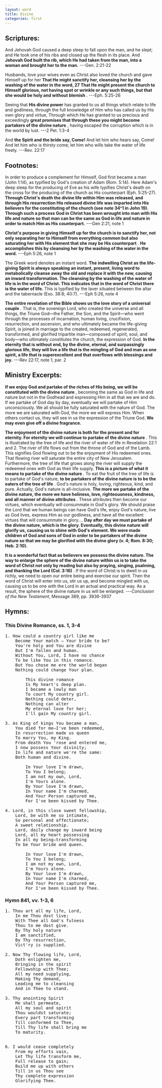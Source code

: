 ```yaml
---
layout: word
title: Divine
categories: first
---
```


## Scriptures:

And Jehovah God caused a deep sleep to fall upon the man, and he slept; and He took one of his ribs and closed up the flesh in its place. And **Jehovah God built the rib, which He had taken from the man, into a woman and brought her to the man.**
---Gen. 2:21-22

Husbands, love your wives even as Christ also loved the church and gave Himself up for her **That He might sanctify her, cleansing her by the washing of the water in the word, 27 That He might present the church to Himself glorious, not having spot or wrinkle or any such things, but that she would be holy and without blemish** .
---Eph. 5:25-26

Seeing that **His divine power** has granted to us all things which relate to life and godliness, through the full knowledge of Him who has called us by His own glory and virtue, Through which He has granted to us precious and exceedingly **great promises that through these you might become partakers of the divine nature** , having escaped the corruption which is in the world by lust.
---2 Pet. 1:3-4

And **the Spirit and the bride say, Come!** And let him who hears say, Come! And let him who is thirsty come; let him who wills take the water of life freely.
---Rev. 22:17

## Footnotes:

In order to produce a complement for Himself, God first became a man (John 1:14), as typified by God's creation of Adam (Rom. 5:14). Here Adam's deep sleep for the producing of Eve as his wife typifies Christ's death on the cross for the producing of the church as His counterpart (Eph. 5:25-27). **Through Christ's death the divine life within Him was released, and through His resurrection His released divine life was imparted into His believers for the constituting of the church (see note 34^1 in John 19). Through such a process God in Christ has been wrought into man with His life and nature so that man can be the same as God in life and nature in order to match Him as His counterpart.**
---Gen 2:21, note 1 

**Christ's purpose in giving Himself up for the church is to sanctify her, not only separating her to Himself from everything common but also saturating her with His element that she may be His counterpart** . **He accomplishes this by cleansing her by the washing of the water in the word.**
---Eph 5:26, note 1 

The Greek word denotes an instant word. **The indwelling Christ as the life-giving Spirit is always speaking an instant, present, living word to metabolically cleanse away the old and replace it with the new, causing an inward transformation. The cleansing by the washing of the water of life is in the word of Christ. This indicates that in the word of Christ there is the water of life.** This is typified by the laver situated between the altar and the tabernacle (Exo. 38:8; 40:7).
---Eph 5:26, note 4 

**The entire revelation of the Bible shows us the love story of a universal couple** . That is, the sovereign Lord, who created the universe and all things, the Triune God—the Father, the Son, and the Spirit—who went through the processes of incarnation, human living, crucifixion, resurrection, and ascension, and who ultimately became the life-giving Spirit, is joined in marriage to the created, redeemed, regenerated, transformed, and glorified tripartite man—composed of spirit, soul, and body—who ultimately constitutes the church, the expression of God. **In the eternity that is without end, by the divine, eternal, and surpassingly glorious life, they will live a life that is the mingling of God and man as one spirit, a life that is superexcellent and that overflows with blessings and joy.**
---Rev 22:17, note 1, par. 2 

## Ministry Excerpts:

**If we enjoy God and partake of the riches of His being, we will be constituted with the divine nature** , becoming the same as God in life and nature but not in the Godhead and expressing Him in all that we are and do. If we partake of God day by day, eventually we will partake of Him unconsciously. We all should be fully saturated with the nature of God. The more we are saturated with God, the more we will express Him. When others contact us, they will see in us the expression of the Triune God. **We may even give off a divine fragrance.**

**The enjoyment of the divine nature is both for the present and for eternity. For eternity we will continue to partake of the divine nature** . This is illustrated by the tree of life and the river of water of life in Revelation 22:1 and 2. The river of life flows out from the throne of God and of the Lamb. This signifies God flowing out to be the enjoyment of His redeemed ones. That flowing river will saturate the entire city of New Jerusalem. Furthermore, the tree of life that grows along the river will supply the redeemed ones with God as their life supply. **This is a picture of what it means to partake of the divine nature** . To eat the fruit of the tree of life is to partake of God's nature; **to be partakers of the divine nature is to be the eaters of the tree of life** . God's nature is holy, loving, righteous, kind, and pure. Actually, God's nature is all-inclusive. **The more we partake of the divine nature, the more we have holiness, love, righteousness, kindness, and all manner of divine attributes** . These attributes then become our virtues, which eventually will consummate in God's glory. We should praise the Lord that we human beings can have God's life, enjoy God's nature, live as God lives, express Him as our godliness, and have all the excellent virtues that will consummate in glory…. **Day after day we must partake of the divine nature, which is the glory. Eventually, this divine nature will glorify us, causing us to shine with God's element. We were made children of God and sons of God in order to be partakers of the divine nature so that we may be glorified with the divine glory (v. 4; Rom. 8:30; Heb. 2:10).**

**It is a wonderful fact that as believers we possess the divine nature. The way to enlarge the sphere of the divine nature within us is to take the word of Christ not only by reading but also by praying, singing, psalming, and thanking the Lord (Col. 3:16)** . If the word of Christ is to dwell in us richly, we need to open our entire being and exercise our spirit. Then the word of Christ will enter into us, stir us up, and become mingled with us, causing us to be one with the Lord in an actual and practical way. As a result, the sphere of the divine nature in us will be enlarged.
---_Conclusion of the New Testament_, Message 389, pp. 3936-3937

## Hymns:

### This Divine Romance, ss. 1, 3-4
<pre>
1. How could a country girl like me
    Become Your match — Your bride to be?
    You're holy and You are divine
    But I'm fallen and human.
    Without You, Lord, I have no chance
    To be like You in this romance.
    But You chose me ere the world began
    Nothing could change Your plan.

        This divine romance
        Is My heart's deep plan.
        I became a lowly man
        To court My country girl.
        Nothing could deter,
        Nothing can alter
        My eternal love for her;
        I'll gain My country girl.
 
3. As King of kings You became a man,
    You died for me—I've been redeemed,
    In resurrection made us queen
    To marry You, my King.
    From death You 'rose and entered me,
    I now possess Your divinity;
    In life and nature we're the same:
    Both human and divine.
  
        In Your love I'm drawn,
        To You I belong;
        I am not my own, Lord,
        I'm Yours alone.
        By Your love I'm drawn,
        In Your name I'm charmed,
        And Your Person captured me,
        For I've been kissed by Thee.
  
4. Lord, in this close sweet fellowship,
    Lord, be with me so intimate,
    So personal and affectionate;
    A sweet relationship.
    Lord, daily change my inward being
    Lord, all my heart possessing
    In all my being—transforming
    To be Your bride and queen.

        In Your love I'm drawn,
        To You I belong;
        I am not my own, Lord,
        I'm Yours alone.
        By Your love I'm drawn,
        In Your name I'm charmed,
        And Your Person captured me,
        For I've been kissed by Thee.
</pre>
    
### Hymn 841, vv. 1-3, 6 

<pre>
1. Thou art all my life, Lord,
    In me Thou dost live;
    With Thee all God's fulness
    Thou to me dost give.
    By Thy holy nature
    I am sanctified,
    By Thy resurrection,
    Vict'ry is supplied.
    
2. Now Thy flowing life, Lord,
    Doth enlighten me,
    Bringing in the spirit
    Fellowship with Thee;
    All my need supplying,
    Making Thy demand,
    Leading me to cleansing
    And in Thee to stand.

3. Thy anointing Spirit
    Me shall permeate,
    All my soul and spirit
    Thou wouldst saturate;
    Every part transforming
    Till conformed to Thee,
    Till Thy life shall bring me
    To maturity.

    
6. I would cease completely
    From my efforts vain,
    Let Thy life transform me,
    Full release to gain;
    Build me up with others
    Till in us Thou see
    Thy complete expression
    Glorifying Thee.
</pre>

